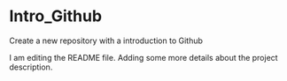 # Intro_Github
Create a new repository with a introduction to Github

I am editing the README file. Adding some more details about the project description.
